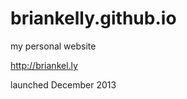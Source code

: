 briankelly.github.io
====================

my personal website

http://briankel.ly

launched December 2013
